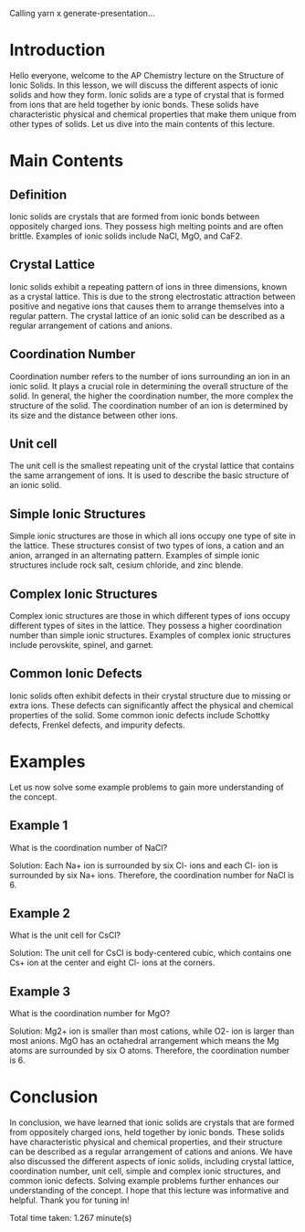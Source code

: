 
Calling yarn x generate-presentation...

# Introduction
Hello everyone, welcome to the AP Chemistry lecture on the Structure of Ionic Solids. In this lesson, we will discuss the different aspects of ionic solids and how they form. Ionic solids are a type of crystal that is formed from ions that are held together by ionic bonds. These solids have characteristic physical and chemical properties that make them unique from other types of solids. Let us dive into the main contents of this lecture.

# Main Contents
## Definition
Ionic solids are crystals that are formed from ionic bonds between oppositely charged ions. They possess high melting points and are often brittle. Examples of ionic solids include NaCl, MgO, and CaF2.

## Crystal Lattice
Ionic solids exhibit a repeating pattern of ions in three dimensions, known as a crystal lattice. This is due to the strong electrostatic attraction between positive and negative ions that causes them to arrange themselves into a regular pattern. The crystal lattice of an ionic solid can be described as a regular arrangement of cations and anions.

## Coordination Number
Coordination number refers to the number of ions surrounding an ion in an ionic solid. It plays a crucial role in determining the overall structure of the solid. In general, the higher the coordination number, the more complex the structure of the solid. The coordination number of an ion is determined by its size and the distance between other ions. 

## Unit cell
The unit cell is the smallest repeating unit of the crystal lattice that contains the same arrangement of ions. It is used to describe the basic structure of an ionic solid.

## Simple Ionic Structures
Simple ionic structures are those in which all ions occupy one type of site in the lattice. These structures consist of two types of ions, a cation and an anion, arranged in an alternating pattern. Examples of simple ionic structures include rock salt, cesium chloride, and zinc blende.

## Complex Ionic Structures
Complex ionic structures are those in which different types of ions occupy different types of sites in the lattice. They possess a higher coordination number than simple ionic structures. Examples of complex ionic structures include perovskite, spinel, and garnet.

## Common Ionic Defects
Ionic solids often exhibit defects in their crystal structure due to missing or extra ions. These defects can significantly affect the physical and chemical properties of the solid. Some common ionic defects include Schottky defects, Frenkel defects, and impurity defects.

# Examples
Let us now solve some example problems to gain more understanding of the concept. 

## Example 1
What is the coordination number of NaCl? 

Solution: 
Each Na+ ion is surrounded by six Cl- ions and each Cl- ion is surrounded by six Na+ ions. Therefore, the coordination number for NaCl is 6.

## Example 2
What is the unit cell for CsCl? 

Solution: 
The unit cell for CsCl is body-centered cubic, which contains one Cs+ ion at the center and eight Cl- ions at the corners.

## Example 3
What is the coordination number for MgO? 

Solution: 
Mg2+ ion is smaller than most cations, while O2- ion is larger than most anions. MgO has an octahedral arrangement which means the Mg atoms are surrounded by six O atoms. Therefore, the coordination number is 6.

# Conclusion
In conclusion, we have learned that ionic solids are crystals that are formed from oppositely charged ions, held together by ionic bonds. These solids have characteristic physical and chemical properties, and their structure can be described as a regular arrangement of cations and anions. We have also discussed the different aspects of ionic solids, including crystal lattice, coordination number, unit cell, simple and complex ionic structures, and common ionic defects. Solving example problems further enhances our understanding of the concept. I hope that this lecture was informative and helpful. Thank you for tuning in!

Total time taken: 1.267 minute(s)

